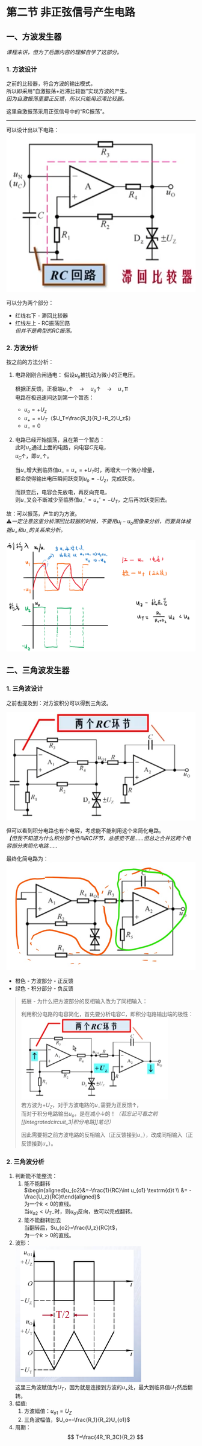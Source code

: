 # 第二节 非正弦信号产生电路

## 一、方波发生器

*课程未讲，但为了后面内容的理解自学了这部分。*

### 1. 方波设计

之前的比较器，符合方波的输出模式，  
所以即采用“自激振荡+迟滞比较器”实现方波的产生。  
*因为自激振荡里要正反馈，所以只能用迟滞比较器。*

这里自激振荡采用正弦信号中的“RC振荡”。

---

可以设计出以下电路：
![方波发生器](images/Signal_Generating_Circuit-2--12-25_14-06-49.png)

可以分为两个部分：

* 红线右下 - 滞回比较器
* 红线左上 - RC振荡回路  
  *但并不是典型的RC振荡。*

### 2. 方波分析

按之前的方法分析：

1. 电路刚刚合闸通电：
   假设$u_o$被扰动为微小的正电压。

   根据正反馈，正极端$u_+\uparrow\quad \rightarrow \quad u_o\uparrow\quad \rightarrow\quad u_+\upuparrows$  
   电路在极迅速间达到第一个暂态：
   * $u_o=+U_z$
   * $u_+=+U_T$（$U_T=\frac{R_1}{R_1+R_2}U_z$）
   * $u_-=0$
2. 电路已经开始振荡，且在第一个暂态：  
   此时$u_o$通过上面的电路，向电容$C$充电，  
   $u_C\uparrow$，即$u_-\uparrow$。

   当$u_-$增大到临界值$u_-=u_+=+U_T$时，再增大一个微小增量，  
   都会使得输出电压瞬间跃变到$u_o=-U_z$，完成跃变。

   而跃变后，电容会先放电，再反向充电，  
   则$u_-$又会不断减少至临界值$u_-'=u_+'=-U_T$，之后再次跃变回去。

故：可以振荡，产生的为方波。  
⚠*一定注意这里分析滞回比较器的时候，不要用$u_i-u_o$图像来分析，而要具体根据$u_+$和$u_-$的关系来分析。*

![波形图](images/Signal_Generating_Circuit-2--12-25_14-28-10.png)

## 二、三角波发生器

### 1. 三角波设计

之前也提及到：对方波积分可以得到三角波。

![原始的设计](images/Signal_Generating_Circuit-2--12-25_14-33-40.png)

但可以看到积分电路也有个电容，考虑能不能利用这个来简化电路。  
*【但我不知道为什么积分那个也叫RC环节，总感觉不是……但总之合并这两个电容部分来简化电路……*

最终化简电路为：  
![三角波发生器](images/Signal_Generating_Circuit-2--12-25_14-39-50.jpg)

* 橙色 - 方波部分 - 正反馈
* 绿色 - 积分部分 - 负反馈

> 拓展 - 为什么把方波部分的反相输入改为了同相输入：
>
> 利用积分电路的电容简化，首先要分析电容$C$，即积分电路输出端的极性：  
> ![极性分析](images/Signal_Generating_Circuit-2--12-25_14-45-40.png)  
> 若方波为$+U_Z$，对于方波电路的$u_-$需要为正反馈$\uparrow$，  
> 而对于积分电路输出$u_o$，是在减小$\downarrow$的！*（若忘记可看之前[[Integratedcircuit_3|积分电路]]笔记）*
>
> 因此需要把之前方波电路的反相输入（正反馈接到$u_-$），改成同相输入（正反馈接到$u_+$）。

### 2. 三角波分析

1. 判断能不能整流：
   1. 能不能翻转  
     $\begin{aligned}u_{o2}&=-\frac{1}{RC}\int u_{o1} \textrm{d}t \\ &= -\frac{U_z}{RC}t\end{aligned}$  
     为一个$k<0$的直线。  
     当$u_{o2}<U_{T-}$时，则$u_{o1}$反向，故可以完成翻转。
   2. 能不能翻转回去  
     当翻转后，$u_{o2}=\frac{U_z}{RC}t$，  
     为一个$k>0$的直线。
2. 波形：  
   ![三角波波形](images/Signal_Generating_Circuit-2--12-25_15-00-10.png)  
   这里三角波赋值为$U_T$，因为就是连接到方波的$u_+$处，最大到临界值$U_T$然后翻转。
3. 幅值:
   1. 方波幅值：$u_{o1}=U_Z$
   2. 三角波幅值，$U_o=-\frac{R_1}{R_2}U_{o1}$
4. 周期：
   $$
   T=\frac{4R_1R_3C}{R_2}
   $$
